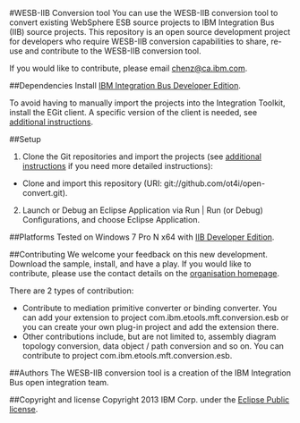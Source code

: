 #WESB-IIB Conversion tool
You can use the WESB-IIB conversion tool to convert existing WebSphere ESB source projects to IBM Integration Bus (IIB) source projects. This repository is an open source development project for developers who require WESB-IIB conversion capabilities to share, re-use and contribute to the WESB-IIB conversion tool.

If you would like to contribute, please email chenz@ca.ibm.com.

##Dependencies
Install [IBM Integration Bus Developer Edition](http://www.ibm.com/software/products/us/en/integration-bus/).

To avoid having to manually import the projects into the Integration Toolkit, install the EGit client. A specific version of the client is needed, see [additional instructions](INSTRUCTIONS.md).

##Setup
1. Clone the Git repositories and import the projects (see [additional instructions](INSTRUCTIONS.md) if you need more detailed instructions):
  * Clone and import this repository (URI: git://github.com/ot4i/open-convert.git).
 
2. Launch or Debug an Eclipse Application via Run | Run (or Debug) Configurations, and choose Eclipse Application.

##Platforms
Tested on Windows 7 Pro N x64 with [IIB Developer Edition](http://www.ibm.com/software/products/us/en/integration-bus/).

##Contributing
We welcome your feedback on this new development. Download the sample, install, and have a play. If you would like to contribute, please use the contact details on the [organisation homepage](https://github.com/OpenTechnologiesForIntegration).

There are 2 types of contribution:
  * Contribute to mediation primitive converter or binding converter. You can add your extension to project com.ibm.etools.mft.conversion.esb or you can create your own plug-in project and add the extension there.
  * Other contributions include, but are not limited to, assembly diagram topology conversion, data object / path conversion and so on. You can contribute to project com.ibm.etools.mft.conversion.esb.


##Authors
The WESB-IIB conversion tool is a creation of the IBM Integration Bus open integration team.


##Copyright and license
Copyright 2013 IBM Corp. under the [Eclipse Public license](http://www.eclipse.org/legal/epl-v10.html).


